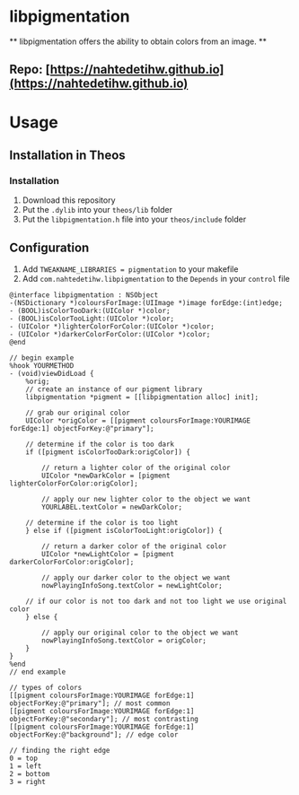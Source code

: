 # libpigmentation
** libpigmentation offers the ability to obtain colors from an image. **

## Repo: [https://nahtedetihw.github.io](https://nahtedetihw.github.io)

# Usage

## Installation in Theos

### Installation

1. Download this repository
2. Put the `.dylib` into your `theos/lib` folder
3. Put the `libpigmentation.h` file into your `theos/include` folder

## Configuration
1. Add `TWEAKNAME_LIBRARIES = pigmentation` to your makefile
2. Add `com.nahtedetihw.libpigmentation` to the `Depends` in your `control` file

```objc
@interface libpigmentation : NSObject
-(NSDictionary *)coloursForImage:(UIImage *)image forEdge:(int)edge;
- (BOOL)isColorTooDark:(UIColor *)color;
- (BOOL)isColorTooLight:(UIColor *)color;
- (UIColor *)lighterColorForColor:(UIColor *)color;
- (UIColor *)darkerColorForColor:(UIColor *)color;
@end

// begin example
%hook YOURMETHOD
- (void)viewDidLoad {
    %orig;
    // create an instance of our pigment library
    libpigmentation *pigment = [[libpigmentation alloc] init];
    
    // grab our original color
    UIColor *origColor = [[pigment coloursForImage:YOURIMAGE forEdge:1] objectForKey:@"primary"];
    
    // determine if the color is too dark
    if ([pigment isColorTooDark:origColor]) {
        
        // return a lighter color of the original color
        UIColor *newDarkColor = [pigment lighterColorForColor:origColor];
        
        // apply our new lighter color to the object we want
        YOURLABEL.textColor = newDarkColor;
        
    // determine if the color is too light
    } else if ([pigment isColorTooLight:origColor]) {
        
        // return a darker color of the original color
        UIColor *newLightColor = [pigment darkerColorForColor:origColor];
        
        // apply our darker color to the object we want
        nowPlayingInfoSong.textColor = newLightColor;
        
    // if our color is not too dark and not too light we use original color
    } else {
    
        // apply our original color to the object we want
        nowPlayingInfoSong.textColor = origColor;
    }
}
%end
// end example

// types of colors
[[pigment coloursForImage:YOURIMAGE forEdge:1] objectForKey:@"primary"]; // most common
[[pigment coloursForImage:YOURIMAGE forEdge:1] objectForKey:@"secondary"]; // most contrasting
[[pigment coloursForImage:YOURIMAGE forEdge:1] objectForKey:@"background"]; // edge color

// finding the right edge
0 = top
1 = left
2 = bottom
3 = right

```
